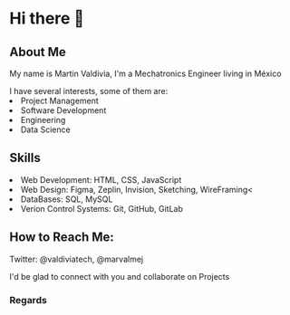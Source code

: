 <h1>Hi there 👋 </h1>

<h2>About Me </h2>
<p>My name is Martin Valdivia, I'm a Mechatronics Engineer living in México</p>
<u1>I have several interests, some of them are: </u1>
  <li>Project Management</li>
  <li>Software Development</li>
  <li>Engineering</li>
  <li>Data Science</li>

<h2> Skills </h2>
<li>Web Development: HTML, CSS, JavaScript </li>
<li>Web Design: Figma, Zeplin, Invision, Sketching, WireFraming< </li>
<li>DataBases: SQL, MySQL</li> 
<li>Verion Control Systems: Git, GitHub, GitLab</li> 


<h2>How to Reach Me:</h2>
<p>Twitter: @valdiviatech, @marvalmej <p>

<p>I'd be glad to connect with you and collaborate on Projects </p>
<h3>Regards</h3>


<!--
**martinvaldivia/martinvaldivia** is a ✨ _special_ ✨ repository because its `README.md` (this file) appears on your GitHub profile.

Here are some ideas to get you started:

- 🔭 I’m currently working on ...
- 🌱 I’m currently learning ...
- 👯 I’m looking to collaborate on ...
- 🤔 I’m looking for help with ...
- 💬 Ask me about ...
- 📫 How to reach me: ...
- 😄 Pronouns: ...
- ⚡ Fun fact: ...
-->
